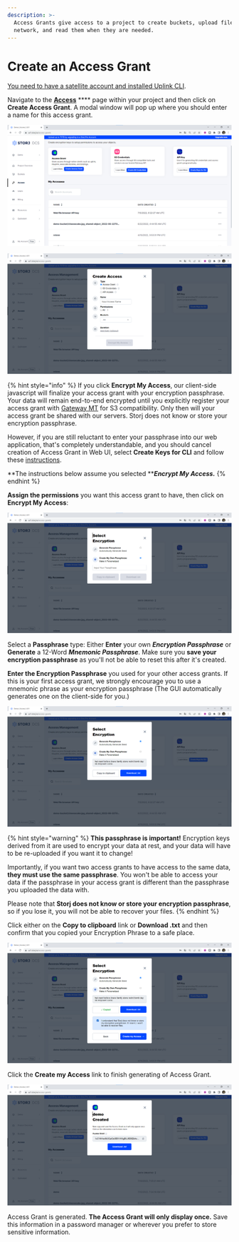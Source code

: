 ```yaml
---
description: >-
  Access Grants give access to a project to create buckets, upload files to the
  network, and read them when they are needed.
---
```


# Create an Access Grant

[You need to have a satellite account and installed Uplink CLI](../prerequisites.md).

Navigate to the [**Access**](../../satellite-developer-account/access-grants.md) **** page within your project and then click on **Create Access Grant**. A modal window will pop up where you should enter a name for this access grant.

![](<../../../.gitbook/assets/image (24).png>)

![](<../../../.gitbook/assets/image (2).png>)

{% hint style="info" %}
If you click **Encrypt My Access**, our client-side javascript will finalize your access grant with your encryption passphrase. Your data will remain end-to-end encrypted until you explicitly register your access grant with [Gateway MT](../../gateway-mt/) for S3 compatibility. Only then will your access grant be shared with our servers. Storj does not know or store your encryption passphrase.

However, if you are still reluctant to enter your passphrase into our web application, that's completely understandable, and you should cancel creation of Access Grant in Web UI, select **Create Keys for CLI** and follow these [instructions](../generate-access-grants-and-tokens/generate-a-token.md).

**The instructions below assume you selected **_**Encrypt My Access.**_
{% endhint %}

**Assign the permissions** you want this access grant to have, then click on **Encrypt My Access**:

![](<../../../.gitbook/assets/image (28).png>)

Select a **Passphrase** type: Either **Enter** your own _**Encryption Passphrase**_ or **Generate** a 12-Word _**Mnemonic Passphrase**_. Make sure you **save your encryption passphrase** as you'll not be able to reset this after it's created.

**Enter the Encryption Passphrase** you used for your other access grants. If this is your first access grant, we strongly encourage you to use a mnemonic phrase as your encryption passphrase (The GUI automatically generates one on the client-side for you.)

![](<../../../.gitbook/assets/image (3) (1).png>)

{% hint style="warning" %}
**This passphrase is important!** Encryption keys derived from it are used to encrypt your data at rest, and your data will have to be re-uploaded if you want it to change!

Importantly, if you want two access grants to have access to the same data, **they must use the same passphrase**. You won't be able to access your data if the passphrase in your access grant is different than the passphrase you uploaded the data with.

Please note that **Storj does not know or store your encryption passphrase**, so if you lose it, you will not be able to recover your files.
{% endhint %}

Click either on the **Copy to clipboard** link or **Download .txt** and then confirm that you copied your Encryption Phrase to a safe place.

![](<../../../.gitbook/assets/image (1).png>)

Click the **Create my Access** link to finish generating of Access Grant.

![](<../../../.gitbook/assets/image (16).png>)

Access Grant is generated. **The Access Grant will only display once.** Save this information in a password manager or wherever you prefer to store sensitive information.&#x20;
